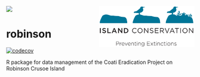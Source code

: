 <a href="https://www.islas.org.mx/"><img src="https://www.islas.org.mx/img/logo.svg" width="256" /></a>
<a href="https://www.islandconservation.org/"><img src="https://github.com/IslasGECI/robinson_code/blob/develop/assets/images/ic_logo.png" align="right" width="256" /></a>


# robinson

[![codecov](https://codecov.io/gh/IslasGECI/robinson_code/graph/badge.svg?token=XGpslllctS)](https://codecov.io/gh/IslasGECI/robinson_code)

R package for data management of the Coati Eradication Project on Robinson Crusoe Island

